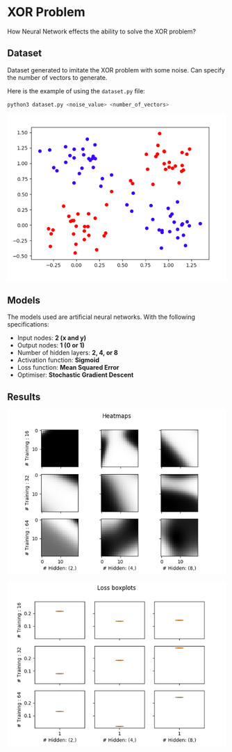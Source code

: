 # XOR Problem

How Neural Network effects the ability to solve the XOR problem?

## Dataset
Dataset generated to imitate the XOR problem with some noise. Can specify the number of vectors to generate.

Here is the example of using the `dataset.py` file:

```bash
python3 dataset.py <noise_value> <number_of_vectors>
```

![Example dataset](images/dataset-example.png)

## Models

The models used are artificial neural networks. With the following specifications:

-   Input nodes: **2 (x and y)**
-   Output nodes: **1 (0 or 1)**
-   Number of hidden layers: **2, 4, or 8**
-   Activation function: **Sigmoid**
-   Loss function: **Mean Squared Error**
-   Optimiser: **Stochastic Gradient Descent**

## Results

![](images/heatmaps_0.5_10000_1.png)

![](images/loss_boxplots_0.5_10000_1.png)
